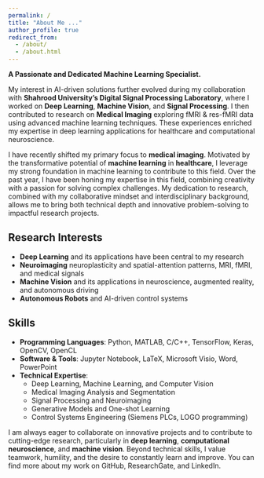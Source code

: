 ```yaml
---
permalink: /
title: "About Me ..."
author_profile: true
redirect_from: 
  - /about/
  - /about.html
---
```


**A Passionate and Dedicated Machine Learning Specialist.**

My interest in AI-driven solutions further evolved during my collaboration with **Shahrood University’s Digital Signal Processing Laboratory**, where I worked on **Deep Learning**, **Machine Vision**, and **Signal Processing**. I then contributed to research on **Medical Imaging** exploring fMRI & res-fMRI data using advanced machine learning techniques. These experiences enriched my expertise in deep learning applications for healthcare and computational neuroscience.

I have recently shifted my primary focus to **medical imaging**. Motivated by the transformative potential of **machine learning** in **healthcare**, I leverage my strong foundation in machine learning to contribute to this field. Over the past year, I have been honing my expertise in this field, combining creativity with a passion for solving complex challenges. My dedication to research, combined with my collaborative mindset and interdisciplinary background, allows me to bring both technical depth and innovative problem-solving to impactful research projects.

## Research Interests

- **Deep Learning** and its applications have been central to my research
- **Neuroimaging** neuroplasticity and spatial-attention patterns, MRI, fMRI, and medical signals
- **Machine Vision** and its applications in neuroscience, augmented reality, and autonomous driving
- **Autonomous Robots** and AI-driven control systems

## Skills

- **Programming Languages**: Python, MATLAB, C/C++, TensorFlow, Keras, OpenCV, OpenCL
- **Software & Tools**: Jupyter Notebook, LaTeX, Microsoft Visio, Word, PowerPoint
- **Technical Expertise**: 
  - Deep Learning, Machine Learning, and Computer Vision
  - Medical Imaging Analysis and Segmentation
  - Signal Processing and Neuroimaging
  - Generative Models and One-shot Learning
  - Control Systems Engineering (Siemens PLCs, LOGO programming)

I am always eager to collaborate on innovative projects and to contribute to cutting-edge research, particularly in **deep learning**, **computational neuroscience**, and **machine vision**. Beyond technical skills, I value teamwork, humility, and the desire to constantly learn and improve. You can find more about my work on GitHub, ResearchGate, and LinkedIn.
